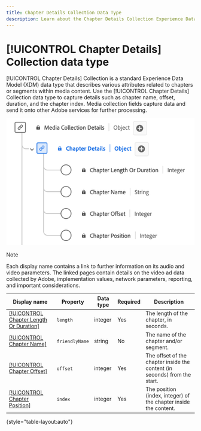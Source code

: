 ```yaml
---
title: Chapter Details Collection Data Type
description: Learn about the Chapter Details Collection Experience Data Model (XDM) data type.
---
```

# [!UICONTROL Chapter Details] Collection data type

[!UICONTROL Chapter Details] Collection is a standard Experience Data Model (XDM) data type that describes various attributes related to chapters or segments within media content. Use the [!UICONTROL Chapter Details] Collection data type to capture details such as chapter name, offset, duration, and the chapter index. Media collection fields capture data and send it onto other Adobe services for further processing.

![A diagram of the Chapter Details Collection data type.](../images/data-types/chapter-details-collection.png)

>[!NOTE]
>
>Each display name contains a link to further information on its audio and video parameters. The linked pages contain details on the video ad data collected by Adobe, implementation values, network parameters, reporting, and important considerations.

| Display name                                                                                                                                                            | Property      | Data type | Required | Description                                       | 
|-------------------------------------------------------------------------------------------------------------------------------------------------------------------------|---------------|-----------|----------|---------------------------------------------------|
| [[!UICONTROL Chapter Length Or Duration]](https://experienceleague.adobe.com/docs/media-analytics/using/implementation/variables/chapter-parameters.html#chapter-length)| `length`      | integer   |   Yes    | The length of the chapter, in seconds.            |
| [[!UICONTROL Chapter Name]](https://experienceleague.adobe.com/docs/media-analytics/using/implementation/variables/chapter-parameters.html#chapter-name)                | `friendlyName`| string    |   No     | The name of the chapter and/or segment.           |
| [[!UICONTROL Chapter Offset]](https://experienceleague.adobe.com/docs/media-analytics/using/implementation/variables/chapter-parameters.html#chapter-offset)            | `offset`      | integer   |   Yes    | The offset of the chapter inside the content (in seconds) from the start. |
| [[!UICONTROL Chapter Position]](https://experienceleague.adobe.com/docs/media-analytics/using/implementation/variables/chapter-parameters.html#chapter-position)        | `index`       | integer   |   Yes    | The position (index, integer) of the chapter inside the content. |

{style="table-layout:auto"}
